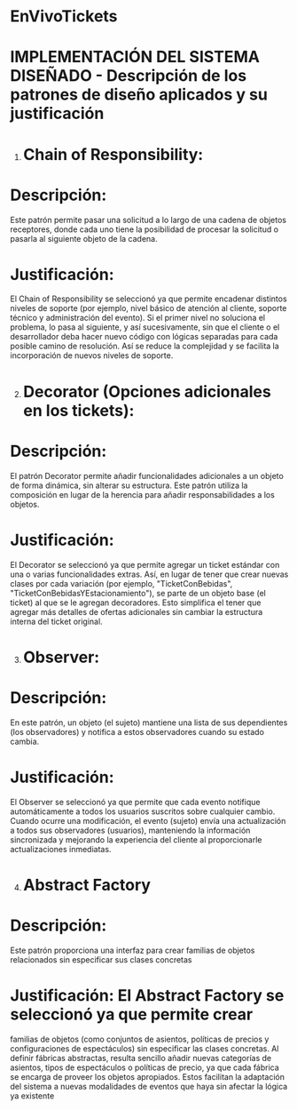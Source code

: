 # EnVivoTickets
# IMPLEMENTACIÓN DEL SISTEMA DISEÑADO - Descripción de los patrones de diseño aplicados y su justificación
1. # Chain of Responsibility:
# Descripción: 
Este patrón permite pasar una solicitud a lo largo de una cadena de objetos receptores, donde cada uno tiene la posibilidad de procesar la solicitud o pasarla al siguiente objeto de la cadena.
# Justificación: 
El Chain of Responsibility se seleccionó ya que permite 
encadenar distintos niveles de soporte (por ejemplo, nivel básico de atención al cliente, 
soporte técnico y administración del evento). Si el primer nivel no soluciona el problema, 
lo pasa al siguiente, y así sucesivamente, sin que el cliente o el desarrollador deba hacer 
nuevo código con lógicas separadas para cada posible camino de resolución. Así se reduce 
la complejidad y se facilita la incorporación de nuevos niveles de soporte.

2. # Decorator (Opciones adicionales en los tickets):
# Descripción: 
El patrón Decorator permite añadir funcionalidades adicionales a un objeto de forma dinámica, sin alterar su estructura. Este patrón utiliza la composición en lugar de la herencia para añadir responsabilidades a los objetos.
# Justificación: 
El Decorator se seleccionó ya que permite agregar un ticket 
estándar con una o varias funcionalidades extras. Así, en lugar de tener que crear nuevas 
clases por cada variación (por ejemplo, "TicketConBebidas", 
"TicketConBebidasYEstacionamiento"), se parte de un objeto base (el ticket) al que se le 
agregan decoradores. Esto simplifica el tener que agregar más detalles de ofertas 
adicionales sin cambiar la estructura interna del ticket original.

3. # Observer:
# Descripción:
En este patrón, un objeto (el sujeto) mantiene una lista de sus dependientes (los observadores) y notifica a estos observadores cuando su estado cambia.
# Justificación:
El Observer se seleccionó ya que permite que cada evento 
notifique automáticamente a todos los usuarios suscritos sobre cualquier cambio. Cuando 
ocurre una modificación, el evento (sujeto) envía una actualización a todos sus 
observadores (usuarios), manteniendo la información sincronizada y mejorando la 
experiencia del cliente al proporcionarle actualizaciones inmediatas.

4. # Abstract Factory
# Descripción:
Este patrón proporciona una interfaz para crear familias de objetos relacionados sin especificar sus clases concretas
# Justificación: El Abstract Factory se seleccionó ya que permite crear 
familias de objetos (como conjuntos de asientos, políticas de precios y configuraciones 
de espectáculos) sin especificar las clases concretas. Al definir fábricas abstractas, resulta 
sencillo añadir nuevas categorías de asientos, tipos de espectáculos o políticas de precio, 
ya que cada fábrica se encarga de proveer los objetos apropiados. Estos facilitan la 
adaptación del sistema a nuevas modalidades de eventos que haya sin afectar la lógica ya 
existente
